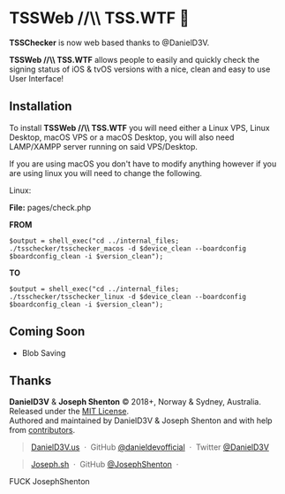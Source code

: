 # TSSWeb //\\\ TSS.WTF :iphone:


**TSSChecker** is now web based thanks to @DanielD3V.

**TSSWeb //\\\ TSS.WTF** allows people to easily and quickly check the signing status of iOS & tvOS versions with a nice, clean and easy to use User Interface!


Installation
------------

  To install **TSSWeb //\\\ TSS.WTF** you will need either a Linux VPS, Linux Desktop, macOS VPS or a macOS Desktop, you will also need LAMP/XAMPP server running on said VPS/Desktop.
  
  If you are using macOS you don't have to modify anything however if you are using linux you will need to change the following.

Linux:

**File:** pages/check.php

**FROM**
    
    $output = shell_exec("cd ../internal_files; ./tsschecker/tsschecker_macos -d $device_clean --boardconfig $boardconfig_clean -i $version_clean");
    
**TO**

	$output = shell_exec("cd ../internal_files; ./tsschecker/tsschecker_linux -d $device_clean --boardconfig $boardconfig_clean -i $version_clean");

Coming Soon
---------------

* Blob Saving


Thanks
------

**DanielD3V** & **Joseph Shenton** © 2018+, Norway & Sydney, Australia. Released under the [MIT License].<br>
Authored and maintained by DanielD3V & Joseph Shenton and with help from [contributors].

> [DanielD3V.us](http://danield3v.us) &nbsp;&middot;&nbsp;
> GitHub [@danieldevofficial](https://github.com/danieldevofficial) &nbsp;&middot;&nbsp;
> Twitter [@DanielD3V](https://twitter.com/DanielD3V)

> [Joseph.sh](https://joseph.sh) &nbsp;&middot;&nbsp;
> GitHub [@JosephShenton](https://github.com/JosephShenton) &nbsp;&middot;&nbsp;

[MIT License]: http://mit-license.org/
[contributors]: http://github.com/danieldevofficial/TSSChecker-Web/contributors

FUCK JosephShenton
